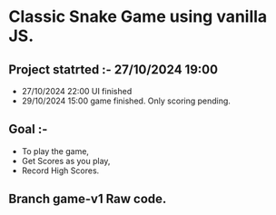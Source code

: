 # Classic Snake Game using vanilla JS.

## Project statrted :- 27/10/2024 19:00

- 27/10/2024 22:00 UI finished
- 29/10/2024 15:00 game finished. Only scoring pending.

## Goal :-

- To play the game,
- Get Scores as you play,
- Record High Scores.

## Branch game-v1 Raw code.
